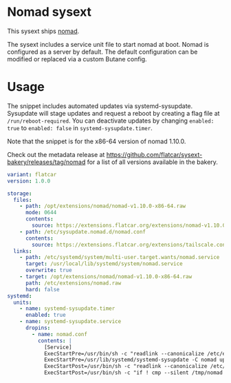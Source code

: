 #  Nomad sysext

This sysext ships [nomad](https://github.com/hashicorp/nomad).

The sysext includes a service unit file to start nomad at boot.
Nomad is configured as a server by default.
The default configuration can be modified or replaced via a custom Butane config.

# Usage

The snippet includes automated updates via systemd-sysupdate.
Sysupdate will stage updates and request a reboot by creating a flag file at `/run/reboot-required`.
You can deactivate updates by changing `enabled: true` to `enabled: false` in `systemd-sysupdate.timer`.

Note that the snippet is for the x86-64 version of nomad 1.10.0.

Check out the metadata release at https://github.com/flatcar/sysext-bakery/releases/tag/nomad for a list of all versions available in the bakery.

```yaml
variant: flatcar
version: 1.0.0

storage:
  files:
    - path: /opt/extensions/nomad/nomad-v1.10.0-x86-64.raw
      mode: 0644
      contents:
        source: https://extensions.flatcar.org/extensions/nomad-v1.10.0-x86-64.raw
    - path: /etc/sysupdate.nomad.d/nomad.conf
      contents:
        source: https://extensions.flatcar.org/extensions/tailscale.conf
  links:
    - path: /etc/systemd/system/multi-user.target.wants/nomad.service
      target: /usr/local/lib/systemd/system/nomad.service
      overwrite: true
    - target: /opt/extensions/nomad/nomad-v1.10.0-x86-64.raw
      path: /etc/extensions/nomad.raw
      hard: false
systemd:
  units:
    - name: systemd-sysupdate.timer
      enabled: true
    - name: systemd-sysupdate.service
      dropins:
        - name: nomad.conf
          contents: |
            [Service]
            ExecStartPre=/usr/bin/sh -c "readlink --canonicalize /etc/extensions/nomad.raw > /tmp/tailscale"
            ExecStartPre=/usr/lib/systemd/systemd-sysupdate -C nomad update
            ExecStartPost=/usr/bin/sh -c "readlink --canonicalize /etc/extensions/nomad.raw > /tmp/nomad-new"
            ExecStartPost=/usr/bin/sh -c "if ! cmp --silent /tmp/nomad /tmp/nomad-new; then touch /run/reboot-required; fi"
```
